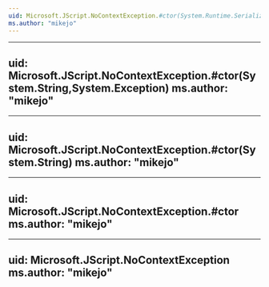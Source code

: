 ```yaml
---
uid: Microsoft.JScript.NoContextException.#ctor(System.Runtime.Serialization.SerializationInfo,System.Runtime.Serialization.StreamingContext)
ms.author: "mikejo"
---
```


---
uid: Microsoft.JScript.NoContextException.#ctor(System.String,System.Exception)
ms.author: "mikejo"
---

---
uid: Microsoft.JScript.NoContextException.#ctor(System.String)
ms.author: "mikejo"
---

---
uid: Microsoft.JScript.NoContextException.#ctor
ms.author: "mikejo"
---

---
uid: Microsoft.JScript.NoContextException
ms.author: "mikejo"
---
